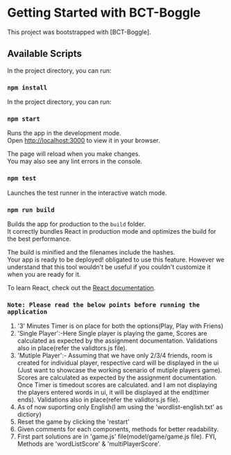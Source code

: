 # Getting Started with BCT-Boggle

This project was bootstrapped with [BCT-Boggle].

## Available Scripts

In the project directory, you can run:

### `npm install`

In the project directory, you can run:

### `npm start`

Runs the app in the development mode.\
Open [http://localhost:3000](http://localhost:3000) to view it in your browser.

The page will reload when you make changes.\
You may also see any lint errors in the console.

### `npm test`

Launches the test runner in the interactive watch mode.

### `npm run build`

Builds the app for production to the `build` folder.\
It correctly bundles React in production mode and optimizes the build for the best performance.

The build is minified and the filenames include the hashes.\
Your app is ready to be deployed!
obligated to use this feature. However we understand that this tool wouldn't be useful if you couldn't customize it when you are ready for it.

To learn React, check out the [React documentation](https://reactjs.org/).

### `Note: Please read the below points before running the application`

1. '3' Minutes Timer is on place for both the options(Play, Play with Friens)
2. 'Single Player':-Here Single player is playing the game, Scores are calculated as expected by the assignment documentation. Validations also in place(refer the validtors.js file).
3. 'Mutiple Player':- Assuming that we have only 2/3/4 friends, room is created for individual player, respective card will be displayed in the ui (Just want to showcase the working scenario of mutiple players game). Scores are calculated as expected by the assignment documentation. Once Timer is timedout scores are calculated. and I am not displaying the players entered words in ui, it will be displayed at the end(timer ends). Validations also in place(refer the validtors.js file).
4. As of now suporting only English(I am using the 'wordlist-english.txt' as dictiory)
5. Reset the game by clicking the 'restart'
6. Given comments for each components, methods for better readability.
7. First part solutions are in 'game.js' file(model/game/game.js file). FYI, Methods are 'wordListScore' & 'multiPlayerScore'.
